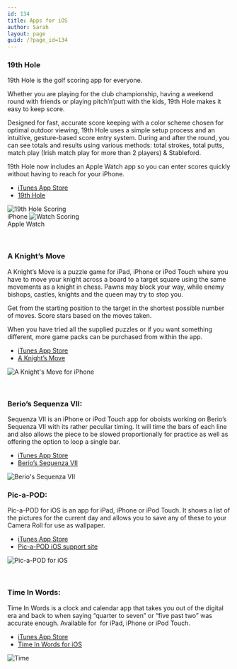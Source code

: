 ```yaml
---
id: 134
title: Apps for iOS
author: Sarah
layout: page
guid: /?page_id=134
---
```

### 19th Hole

19th Hole is the golf scoring app for everyone.

Whether you are playing for the club championship, having a weekend round with friends or playing pitch’n’putt with the kids, 19th Hole makes it easy to keep score.

Designed for fast, accurate score keeping with a color scheme chosen for optimal outdoor viewing, 19th Hole uses a simple setup process and an intuitive, gesture-based score entry system. During and after the round, you can see totals and results using various methods: total strokes, total putts, match play (Irish match play for more than 2 players) & Stableford.

19th Hole now includes an Apple Watch app so you can enter scores quickly without having to reach for your iPhone.

  * <a href="https://itunes.apple.com/app/the-19th-hole/id871686159" target="_blank">iTunes App Store</a>
  * <a href="/19th-hole/" target="_blank">19th Hole</a>

<img title="19th Hole Scoring" alt="19th Hole Scoring" src="/wp-content/uploads/2014/04/1_4-500.png" />
<br>iPhone

<img title="Watch Scoring" alt="Watch Scoring" src="/images/19thHole-Watch-v3.jpg" />
<br>Apple Watch

&nbsp;

### A Knight&#8217;s Move

A Knight’s Move is a puzzle game for iPad, iPhone or iPod Touch where you have to move your knight across a board to a target square using the same movements as a knight in chess. Pawns may block your way, while enemy bishops, castles, knights and the queen may try to stop you.

Get from the starting position to the target in the shortest possible number of moves. Score stars based on the moves taken.

When you have tried all the supplied puzzles or if you want something different, more game packs can be purchased from within the app.

  * <a href="http://itunes.apple.com/app/a-knights-move/id530090451" target="_blank">iTunes App Store</a>
  * <a href="/knightsmove/" target="_blank">A Knight&#8217;s Move</a>

<img title="A Knight's Move for iPhone" alt="A Knight's Move for iPhone" src="/wp-content/uploads/2012/06/iPhone1-500.png" />

&nbsp;

### Berio&#8217;s Sequenza VII:

Sequenza VII is an iPhone or iPod Touch app for oboists working on Berio&#8217;s Sequenza VII with its rather peculiar timing. It will time the bars of each line and also allows the piece to be slowed proportionally for practice as well as offering the option to loop a single bar.

  * <a href="https://itunes.apple.com/us/app/sequenza-vii/id730234638?mt=8&uo=4" target="_blank">iTunes App Store</a>
  * [Berio&#8217;s Sequenza VII][3]

<img alt="Berio's Sequenza VII" src="/wp-content/uploads/2013/10/Berio_2-500.png" />

### Pic-a-POD:

Pic-a-POD for iOS is an app for iPad, iPhone or iPod Touch. It shows a list of the pictures for the current day and allows you to save any of these to your Camera Roll for use as wallpaper.

  * <a href="http://itunes.apple.com/app/pic-a-pod/id480086912" target="_blank">iTunes App Store</a>
  * <a href="http://www.picapod.com/support-ios/" target="_blank">Pic-a-POD iOS support site</a>

<img title="Pic-a-POD for iOS" alt="Pic-a-POD for iOS" src="/wp-content/uploads/2012/01/Picapod-iOS.jpg" />

&nbsp;

### Time In Words:

Time In Words is a clock and calendar app that takes you out of the digital era and back to when saying “quarter to seven” or “five past two” was accurate enough. Available for  for iPad, iPhone or iPod Touch.

  * <a href="http://itunes.apple.com/app/time-in-words/id498403851" target="_blank">iTunes App Store</a>
  * <a href="/time-in-words/" target="_blank">Time In Words for iOS</a>

<img title="Time" alt="Time" src="/wp-content/uploads/2012/01/time.png" />

 [3]: /berio/ "Berio’s Sequenza VII"
